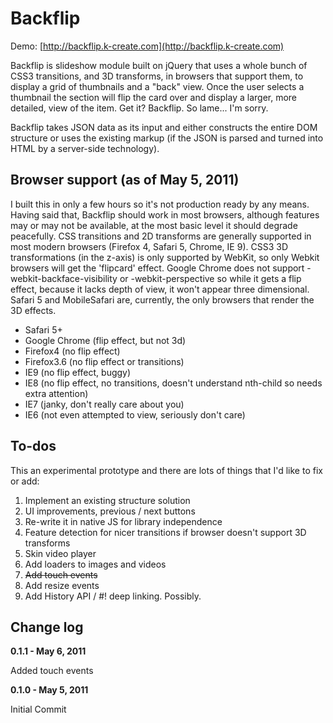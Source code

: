 # Backflip

Demo: [http://backflip.k-create.com](http://backflip.k-create.com)

Backflip is slideshow module built on jQuery that uses a whole bunch of CSS3 transitions, and 3D transforms, in browsers that support them, to display a grid of thumbnails and a "back" view. Once the user selects a thumbnail the section will flip the card over and display a larger, more detailed, view of the item. Get it? Backflip. So lame... I'm sorry.

Backflip takes JSON data as its input and either constructs the entire DOM structure or uses the existing markup (if the JSON is parsed and turned into HTML by a server-side technology).

## Browser support (as of May 5, 2011)

I built this in only a few hours so it's not production ready by any means. Having said that, Backflip should work in most browsers, although features may or may not be available, at the most basic level it should degrade peacefully. CSS transitions and 2D transforms are generally supported in most modern browsers (Firefox 4, Safari 5, Chrome, IE 9). CSS3 3D transformations (in the z-axis) is only supported by WebKit, so only Webkit browsers will get the 'flipcard' effect. Google Chrome does not support -webkit-backface-visibility or -webkit-perspective so while it gets a flip effect, because it lacks depth of view, it won't appear three dimensional. Safari 5 and MobileSafari are, currently, the only browsers that render the 3D effects.

* Safari 5+
* Google Chrome (flip effect, but not 3d)
* Firefox4 (no flip effect)
* Firefox3.6 (no flip effect or transitions)
* IE9 (no flip effect, buggy)
* IE8 (no flip effect, no transitions, doesn't understand nth-child so needs extra attention)
* IE7 (janky, don't really care about you)
* IE6 (not even attempted to view, seriously don't care)

## To-dos

This an experimental prototype and there are lots of things that I'd like to fix or add:

1. Implement an existing structure solution
2. UI improvements, previous / next buttons
3. Re-write it in native JS for library independence
4. Feature detection for nicer transitions if browser doesn't support 3D transforms
5. Skin video player
6. Add loaders to images and videos
7. <del>Add touch events</del>
8. Add resize events
9. Add History API / #! deep linking. Possibly.

## Change log

**0.1.1 - May 6, 2011**

Added touch events

**0.1.0 - May 5, 2011**

Initial Commit